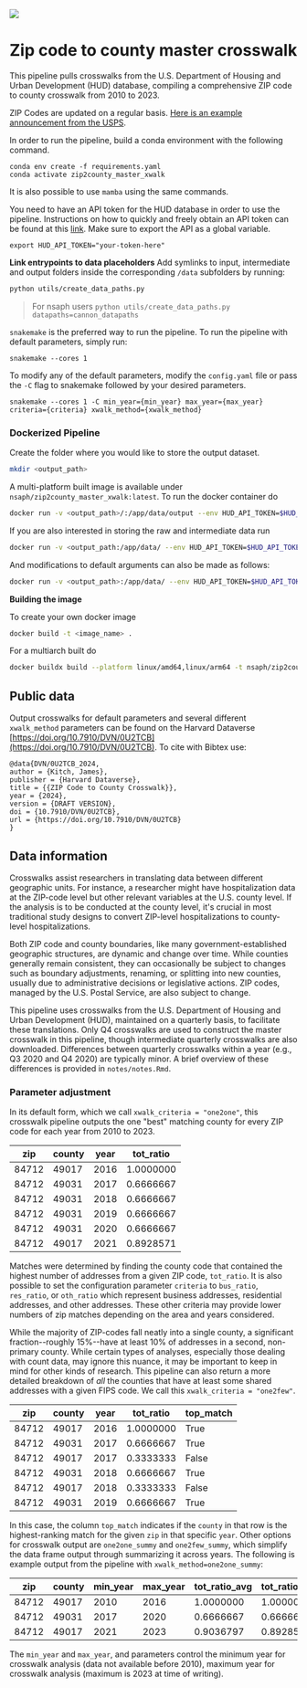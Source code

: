 [![](<https://img.shields.io/badge/Dataverse-10.7910/DVN/SYNPBS-orange>)](https://doi.org/10.7910/DVN/0U2TCB)

# Zip code to county master crosswalk

This pipeline pulls crosswalks from the U.S. Department of Housing and Urban Development (HUD) database, compiling a comprehensive ZIP code to county crosswalk from 2010 to 2023.

ZIP Codes are updated on a regular basis. [Here is an example announcement from the USPS](https://about.usps.com/postal-bulletin/2014/pb22390/html/info_002.htm).

In order to run the pipeline, build a conda environment with the following command.

```
conda env create -f requirements.yaml
conda activate zip2county_master_xwalk 
```

It is also possible to use `mamba` using the same commands.

You need to have an API token for the HUD database in order to use the pipeline. Instructions on how to quickly and freely obtain an API token can be found at this [link](https://www.huduser.gov/portal/dataset/uspszip-api.html). Make sure to export the API as a global variable.

```
export HUD_API_TOKEN="your-token-here"
```

**Link entrypoints to data placeholders** Add symlinks to input, intermediate and output folders inside the corresponding `/data` subfolders by running:

```bash
python utils/create_data_paths.py 
```

> For nsaph users `python utils/create_data_paths.py datapaths=cannon_datapaths`

`snakemake` is the preferred way to run the pipeline. To run the pipeline with default parameters, simply run:
```
snakemake --cores 1
```

To modify any of the default parameters, modify the `config.yaml` file or pass the `-C` flag to snakemake followed by your desired parameters.
```
snakemake --cores 1 -C min_year={min_year} max_year={max_year} criteria={criteria} xwalk_method={xwalk_method}
```

### Dockerized Pipeline

Create the folder where you would like to store the output dataset.

```bash 
mkdir <output_path>
```

A multi-platform built image is available under `nsaph/zip2county_master_xwalk:latest`. To run the docker container do

```bash
docker run -v <output_path>/:/app/data/output --env HUD_API_TOKEN=$HUD_API_TOKEN <image_name>
```

If you are also interested in storing the raw and intermediate data run

```bash
docker run -v <output_path:/app/data/ --env HUD_API_TOKEN=$HUD_API_TOKEN <image_name>
```

And modifications to default arguments can also be made as follows:

```bash
docker run -v <output_path>:/app/data/ --env HUD_API_TOKEN=$HUD_API_TOKEN <image_name> -C min_year={min_year} max_year={max_year}
```

**Building the image**

To create your own docker image
```bash
docker build -t <image_name> .
```

For a multiarch built do
```bash
docker buildx build --platform linux/amd64,linux/arm64 -t nsaph/zip2county_master_xwalk:latest . --push
```

## Public data 

Output crosswalks for default parameters and several different `xwalk_method` parameters can be found on the Harvard Dataverse [https://doi.org/10.7910/DVN/0U2TCB](https://doi.org/10.7910/DVN/0U2TCB). To cite with Bibtex use:
```
@data{DVN/0U2TCB_2024,
author = {Kitch, James},
publisher = {Harvard Dataverse},
title = {{ZIP Code to County Crosswalk}},
year = {2024},
version = {DRAFT VERSION},
doi = {10.7910/DVN/0U2TCB},
url = {https://doi.org/10.7910/DVN/0U2TCB}
}
```

## Data information

Crosswalks assist researchers in translating data between different geographic units. For instance, a researcher might have hospitalization data at the ZIP-code level but other relevant variables at the U.S. county level. If the analysis is to be conducted at the county level, it's crucial in most traditional study designs to convert ZIP-level hospitalizations to county-level hospitalizations.

Both ZIP code and county boundaries, like many government-established geographic structures, are dynamic and change over time. While counties generally remain consistent, they can occasionally be subject to changes such as boundary adjustments, renaming, or splitting into new counties, usually due to administrative decisions or legislative actions. ZIP codes, managed by the U.S. Postal Service, are also subject to change.

This pipeline uses crosswalks from the U.S. Department of Housing and Urban Development (HUD), maintained on a quarterly basis, to facilitate these translations. Only Q4 crosswalks are used to construct the master crosswalk in this pipeline, though intermediate quarterly crosswalks are also downloaded. Differences between quarterly crosswalks within a year (e.g., Q3 2020 and Q4 2020) are typically minor. A brief overview of these differences is provided in `notes/notes.Rmd`.

### Parameter adjustment

In its default form, which we call `xwalk_criteria = "one2one"`, this crosswalk pipeline outputs the one "best" matching county for every ZIP code for each year from 2010 to 2023. 

|zip  |county |year|tot_ratio|
|-----|-----|----|---------|
|84712|49017|2016|1.0000000|
|84712|49031|2017|0.6666667|
|84712|49031|2018|0.6666667|
|84712|49031|2019|0.6666667|
|84712|49031|2020|0.6666667|
|84712|49017|2021|0.8928571|

Matches were determined by finding the county code that contained the highest number of addresses from a given ZIP code, `tot_ratio`. It is also possible to set the configuration parameter `criteria` to `bus_ratio`, `res_ratio`, or `oth_ratio` which represent business addresses, residential addresses, and other addresses. These other criteria may provide lower numbers of zip matches depending on the area and years considered.

While the majority of ZIP-codes fall neatly into a single county, a significant fraction--roughly 15%--have at least 10% of addresses in a second, non-primary county. While certain types of analyses, especially those dealing with count data, may ignore this nuance, it may be important to keep in mind for other kinds of research. This pipeline can also return a more detailed breakdown of *all* the counties that have at least some shared addresses with a given FIPS code. We call this `xwalk_criteria = "one2few"`. 

|zip  |county |year|tot_ratio|top_match|
|-----|-----|----|---------|---------|
|84712|49017|2016|1.0000000|True     |
|84712|49031|2017|0.6666667|True     |
|84712|49017|2017|0.3333333|False    |
|84712|49031|2018|0.6666667|True     |
|84712|49017|2018|0.3333333|False    |
|84712|49031|2019|0.6666667|True     |

In this case, the column `top_match` indicates if the `county` in that row is the highest-ranking match for the given `zip` in that specific `year`. Other options for crosswalk output are `one2one_summy` and `one2few_summy`, which simplify the data frame output through summarizing it across years. The following is example output from the pipeline with `xwalk_method=one2one_summy`:

|zip  |county |min_year|max_year|tot_ratio_avg|tot_ratio_min|tot_ratio_max|
|-----|-----|--------|--------|-------------|-------------|-------------|
|84712|49017|2010    |2016    |1.0000000    |1.0000000    |1.0000000    |
|84712|49031|2017    |2020    |0.6666667    |0.6666667    |0.6666667    |
|84712|49017|2021    |2023    |0.9036797    |0.8928571    |0.9090909    |


The `min_year` and `max_year`, and parameters control the minimum year for crosswalk analysis (data not available before 2010), maximum year for crosswalk analysis (maximum is 2023 at time of writing). 

